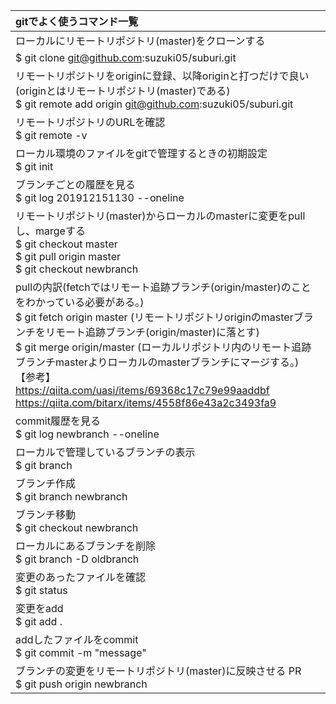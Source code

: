 | gitでよく使うコマンド一覧 |
|:--------------------------|
| ローカルにリモートリポジトリ(master)をクローンする 
$ git clone git@github.com:suzuki05/suburi.git |
| リモートリポジトリをoriginに登録、以降originと打つだけで良い(originとはリモートリポジトリ(master)である)<br> $ git remote add origin git@github.com:suzuki05/suburi.git |
| リモートリポジトリのURLを確認 <br> $ git remote -v |
| ローカル環境のファイルをgitで管理するときの初期設定 <br> $ git init |
| ブランチごとの履歴を見る <br> $ git log 201912151130 --oneline |
| リモートリポジトリ(master)からローカルのmasterに変更をpullし、margeする <br> $ git checkout master <br> $ git pull origin master <br> $ git checkout newbranch |
| pullの内訳(fetchではリモート追跡ブランチ(origin/master)のことをわかっている必要がある。) <br> $ git fetch origin master (リモートリポジトリoriginのmasterブランチをリモート追跡ブランチ(origin/master)に落とす) <br> $ git merge origin/master (ローカルリポジトリ内のリモート追跡ブランチmasterよりローカルのmasterブランチにマージする。) <br> 【参考】 <br> https://qiita.com/uasi/items/69368c17c79e99aaddbf <br> https://qiita.com/bitarx/items/4558f86e43a2c3493fa9 |
| commit履歴を見る <br> $ git log newbranch --oneline |
| ローカルで管理しているブランチの表示 <br> $ git branch |
| ブランチ作成 <br> $ git branch newbranch |
| ブランチ移動 <br> $ git checkout newbranch |
| ローカルにあるブランチを削除 <br> $ git branch -D oldbranch |
| 変更のあったファイルを確認 <br> $ git status |
| 変更をadd <br> $ git add . |
| addしたファイルをcommit <br> $ git commit -m "message" |
| ブランチの変更をリモートリポジトリ(master)に反映させる PR <br> $ git push origin newbranch |
